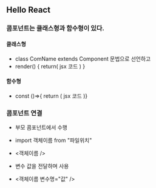 ## Hello React

### 콤포넌트는 클래스형과 함수형이 있다.

#### 클래스형

- class ComName extends Component 문법으로 선언하고
- render() { return( jsx 코드 ) }

#### 함수형

- const ()=>{ return ( jsx 코드 )}

### 콤포넌트 연결

- 부모 콤포넌트에서 수행
- import 객체이름 from "파일위치"
- <객체이름 />

- 변수 값을 전달하며 사용
- <객체이름 변수명="값" />
